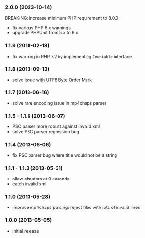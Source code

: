 ### 2.0.0 (2023-10-14)

BREAKING: increase minimum PHP requirement to 8.0.0

* fix various PHP 8.x warnings
* upgrade PHPUnit from 5.x to 9.x

### 1.1.9 (2018-02-18)

* fix warning in PHP 7.2 by implementing `Countable` interface

### 1.1.8 (2013-09-13)

* solve issue with UTF8 Byte Order Mark

### 1.1.7 (2013-06-16)

* solve rare encoding issue in mp4chaps parser

### 1.1.5 - 1.1.6 (2013-06-07)

* PSC parser more robust against invalid xml
* solve PSC parser regression bug

### 1.1.4 (2013-06-06)

* fix PSC parser bug where title would not be a string

### 1.1.1 - 1.1.3 (2013-05-31)

* allow chapters at 0 seconds
* catch invalid xml

### 1.1.0 (2013-05-28)

* improve mp4chaps parsing: reject files with lots of invalid lines

### 1.0.0 (2013-05-05)

* initial release
